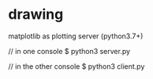 # drawing

matplotlib as plotting server (python3.7+)

// in one console
$ python3 server.py

// in the other console
$ python3 client.py
